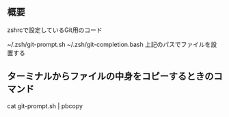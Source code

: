 ## 概要
zshrcで設定しているGit用のコード

~/.zsh/git-prompt.sh
~/.zsh/git-completion.bash
上記のパスでファイルを設置する


## ターミナルからファイルの中身をコピーするときのコマンド
cat git-prompt.sh  | pbcopy
